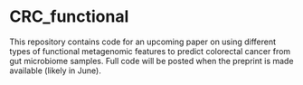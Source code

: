 # CRC_functional
 
This repository contains code for an upcoming paper on using different types of functional metagenomic features to predict colorectal cancer from gut microbiome samples. Full code will be posted when the preprint is made available (likely in June).
